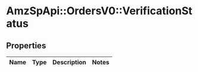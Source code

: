 # AmzSpApi::OrdersV0::VerificationStatus

## Properties
Name | Type | Description | Notes
------------ | ------------- | ------------- | -------------

